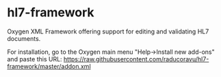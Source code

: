 # hl7-framework
Oxygen XML Framework offering support for editing and validating HL7 documents.

For installation, go to the Oxygen main menu "Help->Install new add-ons" and paste this URL: https://raw.githubusercontent.com/raducoravu/hl7-framework/master/addon.xml
